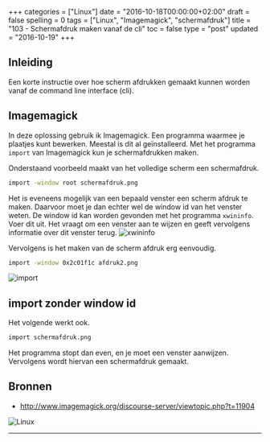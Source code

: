 +++
categories = ["Linux"]
date = "2016-10-18T00:00:00+02:00"
draft = false
spelling = 0
tags = ["Linux", "Imagemagick", "schermafdruk"]
title = "103 - Schermafdruk maken vanaf de cli"
toc = false
type = "post"
updated = "2016-10-19"
+++

## Inleiding
Een korte instructie over hoe scherm afdrukken gemaakt kunnen worden vanaf de
command line interface (cli).

## Imagemagick
In deze oplossing gebruik ik Imagemagick. Een programma waarmee je plaatjes kunt
bewerken. Meestal is dit al geïnstalleerd. Met het programma `import` van
Imagemagick kun je schermafdrukken maken.

Onderstaand voorbeeld maakt van het volledige scherm een schermafdruk.
```bash
import -window root schermafdruk.png
```

Het is eveneens mogelijk van een bepaald venster een scherm afdruk te maken.
Daarvoor moet je dan echter wel de window id van het venster weten. De window id
kan worden gevonden met het programma `xwininfo`.
Voer dit uit. Het vraagt om een venster aan te wijzen en geeft vervolgens
informatie over dit venster terug.
![xwininfo](/img/103-1.png)

Vervolgens is het maken van de scherm afdruk erg eenvoudig.
```bash
import -window 0x2c01f1c afdruk2.png
```
![import](/img/103-2.png)


## import zonder window id
Het volgende werkt ook.
```bash
import schermafdruk.png
```
Het programma stopt dan even, en je moet een venster aanwijzen. Vervolgens wordt
hiervan een schermafdruk gemaakt.


## Bronnen

* http://www.imagemagick.org/discourse-server/viewtopic.php?t=11904


![Linux](/img/logo_linux.jpg)

* * *

